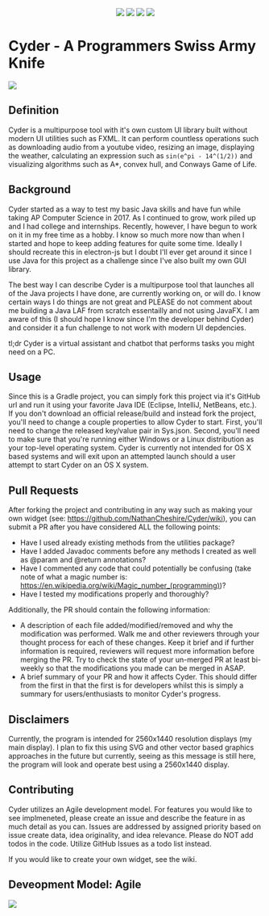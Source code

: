 <p align="center">
<a>
<img  src="https://img.shields.io/github/license/NathanCheshire/Cyder?color=26A8FF&style=for-the-badge"/>
</a>
<a>
<img  src="https://img.shields.io/github/issues/NathanCheshire/Cyder?color=26A8FF&style=for-the-badge"/>
</a>
<a>
<img  src="https://img.shields.io/tokei/lines/Github.com/NathanCheshire/Cyder?color=26A8FF&style=for-the-badge"/>
</a>
<a>
<img  src="https://img.shields.io/github/repo-size/NathanCheshire/Cyder?color=26A8FF&style=for-the-badge"/>
</a>
</p>

# Cyder - A Programmers Swiss Army Knife

<img src="https://i.imgur.com/HDcFtjG.png" data-canonical-src="https://i.imgur.com/HDcFtjG.png"/>

## Definition

Cyder is a multipurpose tool with it's own custom UI library built without modern UI utilities such as FXML. It can perform countless operations such as downloading audio from a youtube video, resizing an image, displaying the weather, calculating an expression such as `sin(e^pi - 14^(1/2))` and visualizing algorithms such as A*, convex hull, and Conways Game of Life.

## Background

Cyder started as a way to test my basic Java skills and have fun while taking AP Computer Science in 2017. As I continued to grow, work piled up and I had college and internships. Recently, however, I have begun to work on it in my free time as a hobby. I know so much more now than when I started and hope to keep adding features for quite some time. Ideally I should recreate this in electron-js but I doubt I'll ever get around it since I use Java for this project as a challenge since I've also built my own GUI library.

The best way I can describe Cyder is a multipurpose tool that launches all of the Java projects I have done, are currently working on, or will do. I know certain ways I do things are not great and PLEASE do not comment about me building a Java LAF from scratch essentailly and not using JavaFX. I am aware of this (I should hope I know since I'm the developer behind Cyder) and consider it a fun challenge to not work with modern UI depdencies.

tl;dr Cyder is a virtual assistant and chatbot that performs tasks you might need on a PC.

## Usage

Since this is a Gradle project, you can simply fork this project via it's GitHub url and run it using your favorite Java IDE (Eclipse, IntelliJ, NetBeans, etc.). If you don't download an official release/build and instead fork the project, you'll need to change a couple properties to allow Cyder to start. First, you'll need to change the released key/value pair in Sys.json. Second, you'll need to make sure that you're running either Windows or a Linux distribution as your top-level operating system. Cyder is currently not intended for OS X based systems and will exit upon an attempted launch should a user attempt to start Cyder on an OS X system.

## Pull Requests

After forking the project and contributing in any way such as making your own widget (see: https://github.com/NathanCheshire/Cyder/wiki), you can submit a PR after you have considered ALL the following points:

* Have I used already existing methods from the utilities package?
* Have I added Javadoc comments before any methods I created as well as @param and @return annotations?
* Have I commented any code that could potentially be confusing (take note of what a magic number is: https://en.wikipedia.org/wiki/Magic_number_(programming))?
* Have I tested my modifications properly and thoroughly? 

Additionally, the PR should contain the following information:

* A description of each file added/modified/removed and why the modification was performed. Walk me and other reviewers through your thought process for each of these changes. Keep it brief and if further information is required, reviewers will request more information before merging the PR. Try to check the state of your un-merged PR at least bi-weekly so that the modifications you made can be merged in ASAP.
* A brief summary of your PR and how it affects Cyder. This should differ from the first in that the first is for developers whilst this is simply a summary for users/enthusiasts to monitor Cyder's progress.

## Disclaimers

Currently, the program is intended for 2560x1440 resolution displays (my main display). I plan to fix this using SVG and other vector based graphics approaches in the future but currently, seeing as this message is still here, the program will look and operate best using a 2560x1440 display.

## Contributing

Cyder utilizes an Agile development model. For features you would like to see implmeneted, please create an issue and describe the feature in as much detail as you can. Issues are addressed by assigned priority based on issue create data, idea originality, and idea relevance. Please do NOT add todos in the code. Utilize GitHub Issues as a todo list instead.

If you would like to create your own widget, see the wiki.


## Deveopment Model: Agile
<img src="https://i.imgur.com/VKeVG4F.png" data-canonical-src="https://i.imgur.com/VKeVG4F.png"/>
